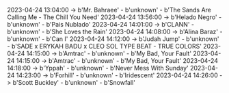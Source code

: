 2023-04-24 13:04:00 -> b'Mr. Bahraee' - b'unknown' - b'The Sands Are Calling Me - The Chill You Need'
2023-04-24 13:56:00 -> b'Helado Negro' - b'unknown' - b'Pais Nublado'
2023-04-24 14:01:00 -> b'CLANN' - b'unknown' - b'She Loves the Rain'
2023-04-24 14:08:00 -> b'Alina Baraz' - b'unknown' - b'Can I'
2023-04-24 14:12:00 -> b'Judah Jump' - b'unknown' - b'SADE x ERYKAH BADU x CLEO SOL TYPE BEAT - TRUE COLORS'
2023-04-24 14:15:00 -> b'Amtrac' - b'unknown' - b'My Bad, Your Fault'
2023-04-24 14:15:00 -> b'Amtrac' - b'unknown' - b'My Bad, Your Fault'
2023-04-24 14:18:00 -> b'Yppah' - b'unknown' - b'Never Mess With Sunday'
2023-04-24 14:23:00 -> b'Forhill' - b'unknown' - b'Iridescent'
2023-04-24 14:26:00 -> b'Scott Buckley' - b'unknown' - b'Snowfall'
